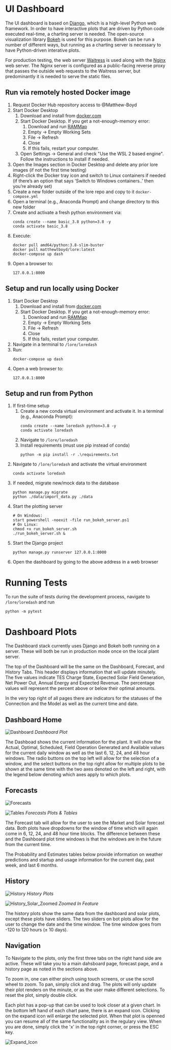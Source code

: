 # UI Dashboard

The UI dashboard is based on [Django](https://www.djangoproject.com/), which is a high-level Python web framework. In order to have interactive plots that are driven by Python code executed real-time, a charting server is needed. The open-source visualization library [Bokeh](https://bokeh.org/) is used for this purpose. Bokeh can be run a number of different ways, but running as a charting server is necessary to have Python-driven interative plots.

For production testing, the web server [Waitress](https://docs.pylonsproject.org/projects/waitress/en/stable/) is used along with the [Nginx](https://www.nginx.com/) web server. The Nginx server is configured as a public-facing reverse proxy that passes the outside web requests to the Waitress server, but predominantly it is needed to serve the static files.


## Run via remotely hosted Docker image
1. Request Docker Hub repository access to @Matthew-Boyd
2. Start Docker Desktop
	1. Download and install from [docker.com](https://www.docker.com/products/docker-desktop)
	2. Start Docker Desktop. If you get a not-enough-memory error:
		1. Download and run [RAMMap](https://docs.microsoft.com/en-us/sysinternals/downloads/rammap)
		2. Empty -> Empty Working Sets
		3. File -> Refresh
		4. Close
		5. If this fails, restart your computer.
	3. Open Settings -> General and check "Use the WSL 2 based engine". Follow the instructions to install if needed.
3. Open the Images section in Docker Desktop and delete any prior lore images (if not the first time testing)
4. Right-click the Docker tray icon and switch to Linux containers if needed (if there’s an option that says ‘Switch to Windows containers..’ then you’re already set)
5. Create a new folder outside of the lore repo and copy to it `docker-compose.yml`
6. Open a terminal (e.g., Anaconda Prompt) and change directory to this new folder
7. Create and activate a fresh python environment via:
	```
	conda create --name basic_3.8 python=3.8 -y
	conda activate basic_3.8
	```
8. Execute:
	```
	docker pull amd64/python:3.8-slim-buster
	docker pull matthewtboyd/lore:latest
	docker-compose up dash
	```
9. Open a browser to:
	```
	127.0.0.1:8000
	```


## Setup and run locally using Docker
1. Start Docker Desktop
	1. Download and install from [docker.com](https://www.docker.com/products/docker-desktop)
	2. Start Docker Desktop. If you get a not-enough-memory error:
		1. Download and run [RAMMap](https://docs.microsoft.com/en-us/sysinternals/downloads/rammap)
		2. Empty -> Empty Working Sets
		3. File -> Refresh
		4. Close
		5. If this fails, restart your computer.
2. Navigate in a terminal to `/lore/loredash`
3. Run:
	```
	docker-compose up dash
	```
4. Open a web browser to:
	```
	127.0.0.1:8000
	```

## Setup and run from Python
1. If first-time setup
	1. Create a new conda virtual environment and activate it. In a terminal (e.g., Anaconda Prompt):
		```
		conda create --name loredash python=3.8 -y
		conda activate loredash
		```
	2. Navigate to `/lore/loredash`
	3. Install requirements (must use pip instead of conda)
		```
		python -m pip install -r .\requirements.txt
		```
2. Navigate to `/lore/loredash` and activate the virtual environment
	```
	conda activate loredash
	```
3. If needed, migrate new/mock data to the database
	```
	python manage.py migrate
	python ./data/import_data.py ./data
	```
4. Start the plotting server
	```
	# On Windows:
	start powershell -noexit -file run_bokeh_server.ps1
	# On Linux:
	chmod +x run_bokeh_server.sh
	./run_bokeh_server.sh &
	```
5. Start the Django project
	```
	python manage.py runserver 127.0.0.1:8000
	```
6. Open the dashboard by going to the above address in a web browser

# Running Tests

To run the suite of tests during the development process, navigate to `/lore/loredash` and run
```
python -m pytest
```

# Dashboard Plots

The Dashboard stack currently uses Django and Bokeh both running on a server. These will both be run in production mode once on the local plant server.

The top of the Dashboard will be the same on the Dashboard, Forecast, and History Tabs. This header displays information that will update minutely. The five values indicate TES Charge State, Expected Solar Field Generation, Net Power Out, Annual Energy and Expected Revenue. The percentage values will represent the percent above or below their optimal amounts.

In the very top right of all pages there are indicators for the statuses of the Connection and the Model as well as the current time and date.

## Dashboard Home
![Dashboard](./media/README/main_dashboard_plot.png)
_Dashboard Plot_

The Dashboad shows the current information for the plant. It will show the Actual, Optimal, Scheduled, Field Operation Generated and Available values for the current daily window as well as the last 6, 12, 24, and 48 hour windows. The radio buttons on the top left will allow for the selection of a window, and the select buttons on the top right allow for multiple plots to be shown at the same time with the two axes denoted on the left and right, with the legend below denoting which axes apply to which plots.

## Forecasts
![Forecasts](./media/README/forecast_plots.png)

![Tables](./media/README/chart_examples.png)
_Forecasts Plots & Tables_

The Forecast tab will allow for the user to see the Market and Solar forecast data. Both plots have dropdowns for the window of time which will again come in 6, 12, 24, and 48 hour time blocks. The difference between these and the Dashboard plot time windows is that the windows are in the future from the current time.

The Probability and Estimates tables below provide information on weather predictions and startup and usage information for the current day, past week, and last 6 months.

## History
![History](./media/README/historical_plots.png)
_History Plots_

![History_Solar_Zoomed](./media/README/zoomed_in_example.png)
_Zoomed In Feature_

The history plots show the same data from the dashboard and solar plots, except these plots have sliders. The two sliders on bot plots allow for the user to change the date and the time window. The time window goes from -120 to 120 hours (&#177; 10 days).

## Navigation
To Navigate to the plots, only the first three tabs on the right hand side are active. These will take you to a main dahsboard page, forecast page, and a history page as noted in the sections above.

To zoom in, one can either pinch using touch screens, or use the scroll wheel to zoom. To pan, simply click and drag. The plots will only update their plot renders on the minute, or as the user make different selections. To reset the plot, simply double click.

Each plot has a pop-up that can be used to look closer at a given chart. In the bottom left hand of each chart pane, there is an expand icon. Clicking on the expand icon will enlarge the selected plot. When that plot is openned you can resume all of the same functionality as in the regulary view. When you are done, simply click the 'x' in the top right corner, or press the ESC key.

![Expand_Icon](./media/README/expand_icon.png)

